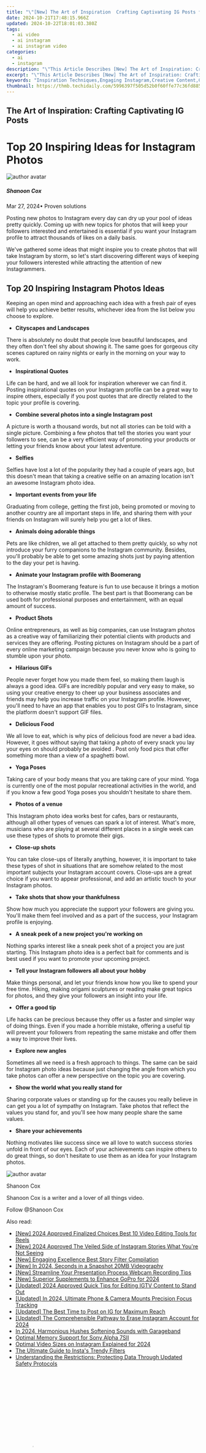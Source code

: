 ```yaml
---
title: "\"[New] The Art of Inspiration  Crafting Captivating IG Posts for 2024\""
date: 2024-10-21T17:48:15.966Z
updated: 2024-10-22T18:01:03.380Z
tags:
  - ai video
  - ai instagram
  - ai instagram video
categories:
  - ai
  - instagram
description: "\"This Article Describes [New] The Art of Inspiration: Crafting Captivating IG Posts for 2024\""
excerpt: "\"This Article Describes [New] The Art of Inspiration: Crafting Captivating IG Posts for 2024\""
keywords: "Inspiration Techniques,Engaging Instagram,Creative Content,Captivating Posts,Social Media Strategy,Brand Storytelling,Visual Communication"
thumbnail: https://thmb.techidaily.com/5996397f505d52b0f60ffe77c36fd8859621590a57dd0707f44eeaa06c560dbc.jpg
---
```


## The Art of Inspiration: Crafting Captivating IG Posts

# Top 20 Inspiring Ideas for Instagram Photos

![author avatar](https://images.wondershare.com/filmora/article-images/shannon-cox.jpg)

##### Shanoon Cox

 Mar 27, 2024• Proven solutions

 Posting new photos to Instagram every day can dry up your pool of ideas pretty quickly. Coming up with new topics for photos that will keep your followers interested and entertained is essential if you want your Instagram profile to attract thousands of likes on a daily basis.

 We've gathered some ideas that might inspire you to create photos that will take Instagram by storm, so let's start discovering different ways of keeping your followers interested while attracting the attention of new Instagrammers.

## Top 20 Inspiring Instagram Photos Ideas

 Keeping an open mind and approaching each idea with a fresh pair of eyes will help you achieve better results, whichever idea from the list below you choose to explore.

* **Cityscapes and Landscapes**

 There is absolutely no doubt that people love beautiful landscapes, and they often don't feel shy about showing it. The same goes for gorgeous city scenes captured on rainy nights or early in the morning on your way to work.

* **Inspirational Quotes**

 Life can be hard, and we all look for inspiration wherever we can find it. Posting inspirational quotes on your Instagram profile can be a great way to inspire others, especially if you post quotes that are directly related to the topic your profile is covering.

* **Combine several photos into a single Instagram post**

 A picture is worth a thousand words, but not all stories can be told with a single picture. Combining a few photos that tell the stories you want your followers to see, can be a very efficient way of promoting your products or letting your friends know about your latest adventure.

* **Selfies**

 Selfies have lost a lot of the popularity they had a couple of years ago, but this doesn't mean that taking a creative selfie on an amazing location isn't an awesome Instagram photo idea.

* **Important events from your life**

 Graduating from college, getting the first job, being promoted or moving to another country are all important steps in life, and sharing them with your friends on Instagram will surely help you get a lot of likes.

* **Animals doing adorable things**

 Pets are like children, we all get attached to them pretty quickly, so why not introduce your furry companions to the Instagram community. Besides, you'll probably be able to get some amazing shots just by paying attention to the day your pet is having.

* **Animate your Instagram profile with Boomerang**

 The Instagram's Boomerang feature is fun to use because it brings a motion to otherwise mostly static profile. The best part is that Boomerang can be used both for professional purposes and entertainment, with an equal amount of success.

* **Product Shots**

 Online entrepreneurs, as well as big companies, can use Instagram photos as a creative way of familiarizing their potential clients with products and services they are offering. Posting pictures on Instagram should be a part of every online marketing campaign because you never know who is going to stumble upon your photo.

* **Hilarious GIFs**

 People never forget how you made them feel, so making them laugh is always a good idea. GIFs are incredibly popular and very easy to make, so using your creative energy to cheer up your business associates and friends may help you increase traffic on your Instagram profile. However, you'll need to have an app that enables you to post GIFs to Instagram, since the platform doesn't support GIF files.

* **Delicious Food**

 We all love to eat, which is why pics of delicious food are never a bad idea. However, it goes without saying that taking a photo of every snack you lay your eyes on should probably be avoided . Post only food pics that offer something more than a view of a spaghetti bowl.

* **Yoga Poses**

 Taking care of your body means that you are taking care of your mind. Yoga is currently one of the most popular recreational activities in the world, and if you know a few good Yoga poses you shouldn't hesitate to share them.

* **Photos of a venue**

 This Instagram photo idea works best for cafes, bars or restaurants, although all other types of venues can spark a lot of interest. What's more, musicians who are playing at several different places in a single week can use these types of shots to promote their gigs.

* **Close-up shots**

 You can take close-ups of literally anything, however, it is important to take these types of shot in situations that are somehow related to the most important subjects your Instagram account covers. Close-ups are a great choice if you want to appear professional, and add an artistic touch to your Instagram photos.

* **Take shots that show your thankfulness**

 Show how much you appreciate the support your followers are giving you. You'll make them feel involved and as a part of the success, your Instagram profile is enjoying.

* **A sneak peek of a new project you're working on**

 Nothing sparks interest like a sneak peek shot of a project you are just starting. This Instagram photo idea is a perfect bait for comments and is best used if you want to promote your upcoming project.

* **Tell your Instagram followers all about your hobby**

 Make things personal, and let your friends know how you like to spend your free time. Hiking, making origami sculptures or reading make great topics for photos, and they give your followers an insight into your life.

* **Offer a good tip**

 Life hacks can be precious because they offer us a faster and simpler way of doing things. Even if you made a horrible mistake, offering a useful tip will prevent your followers from repeating the same mistake and offer them a way to improve their lives.

* **Explore new angles**

 Sometimes all we need is a fresh approach to things. The same can be said for Instagram photo ideas because just changing the angle from which you take photos can offer a new perspective on the topic you are covering.

* **Show the world what you really stand for**

 Sharing corporate values or standing up for the causes you really believe in can get you a lot of sympathy on Instagram. Take photos that reflect the values you stand for, and you'll see how many people share the same values.

* **Share your achievements**

 Nothing motivates like success since we all love to watch success stories unfold in front of our eyes. Each of your achievements can inspire others to do great things, so don't hesitate to use them as an idea for your Instagram photos.

![author avatar](https://images.wondershare.com/filmora/article-images/shannon-cox.jpg)

Shanoon Cox

Shanoon Cox is a writer and a lover of all things video.

Follow @Shanoon Cox

<ins class="adsbygoogle"
      style="display:block"
      data-ad-client="ca-pub-7571918770474297"
      data-ad-slot="8358498916"
      data-ad-format="auto"
      data-full-width-responsive="true"></ins>

<span class="atpl-alsoreadstyle">Also read:</span>
<div><ul>
<li><a href="https://instagram-video-recordings.techidaily.com/new-2024-approved-finalized-choices-best-10-video-editing-tools-for-reels/"><u>[New] 2024 Approved Finalized Choices Best 10 Video Editing Tools for Reels</u></a></li>
<li><a href="https://instagram-videos.techidaily.com/new-2024-approved-the-veiled-side-of-instagram-stories-what-youre-not-seeing/"><u>[New] 2024 Approved The Veiled Side of Instagram Stories What You're Not Seeing</u></a></li>
<li><a href="https://instagram-videos.techidaily.com/new-engaging-excellence-best-story-filter-compilation/"><u>[New] Engaging Excellence Best Story Filter Compilation</u></a></li>
<li><a href="https://fox-access.techidaily.com/new-in-2024-seconds-in-a-snapshot-20mb-videography/"><u>[New] In 2024, Seconds in a Snapshot 20MB Videography</u></a></li>
<li><a href="https://screen-mirroring-recording.techidaily.com/new-streamline-your-presentation-process-webcam-recording-tips/"><u>[New] Streamline Your Presentation Process Webcam Recording Tips</u></a></li>
<li><a href="https://article-posts.techidaily.com/new-superior-supplements-to-enhance-gopro-for-2024/"><u>[New] Superior Supplements to Enhance GoPro for 2024</u></a></li>
<li><a href="https://instagram-videos.techidaily.com/updated-2024-approved-quick-tips-for-editing-igtv-content-to-stand-out/"><u>[Updated] 2024 Approved Quick Tips for Editing IGTV Content to Stand Out</u></a></li>
<li><a href="https://fox-glue.techidaily.com/updated-in-2024-ultimate-phone-and-camera-mounts-precision-focus-tracking/"><u>[Updated] In 2024, Ultimate Phone & Camera Mounts Precision Focus Tracking</u></a></li>
<li><a href="https://instagram-videos.techidaily.com/updated-the-best-time-to-post-on-ig-for-maximum-reach/"><u>[Updated] The Best Time to Post on IG for Maximum Reach</u></a></li>
<li><a href="https://instagram-videos.techidaily.com/updated-the-comprehensible-pathway-to-erase-instagram-account-for-2024/"><u>[Updated] The Comprehensible Pathway to Erase Instagram Account for 2024</u></a></li>
<li><a href="https://some-techniques.techidaily.com/in-2024-harmonious-hushes-softening-sounds-with-garageband/"><u>In 2024, Harmonious Hushes Softening Sounds with Garageband</u></a></li>
<li><a href="https://extra-resources.techidaily.com/optimal-memory-support-for-sony-alpha-7sii/"><u>Optimal Memory Support for Sony Alpha 7SII</u></a></li>
<li><a href="https://instagram-videos.techidaily.com/optimal-video-sizes-on-instagram-explained-for-2024/"><u>Optimal Video Sizes on Instagram Explained for 2024</u></a></li>
<li><a href="https://instagram-videos.techidaily.com/the-ultimate-guide-to-instas-trendy-filters/"><u>The Ultimate Guide to Insta's Trendy Filters</u></a></li>
<li><a href="https://tech-haven.techidaily.com/understanding-the-restrictions-protecting-data-through-updated-safety-protocols/"><u>Understanding the Restrictions: Protecting Data Through Updated Safety Protocols</u></a></li>
</ul></div>

<!-- affiliate ads begin -->
<span id="1975562">
					<video width="128" height="480" style="cursor:pointer"
           poster="//a.impactradius-go.com/display-clicktoplayimage/1975562.png"
           onclick="if(!this.playClicked){this.play();this.setAttribute('controls',true);this.playClicked=true;}">
	   <source src="//a.impactradius-go.com/display-ad/22993-1975562">
	   <img src="//a.impactradius-go.com/display-clicktoplayimage/1975562.png" style="border: none; height: 100%; width: 100%; object-fit: contain">
	</video>
	<div style="width:80px;text-align:center"><a href="javascript:window.open(decodeURIComponent('https%3A%2F%2Fhomestyler.sjv.io%2Fc%2F5597632%2F1975562%2F22993'), '_blank');void(0);">Click here</a></div>
</span>
<img height="0" width="0" src="https://imp.pxf.io/i/5597632/1975562/22993" style="position:absolute;visibility:hidden;" border="0" />
<!-- affiliate ads end -->

